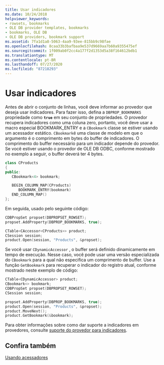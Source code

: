 ```yaml
---
title: Usar indicadores
ms.date: 10/24/2018
helpviewer_keywords:
- rowsets, bookmarks
- OLE DB provider templates, bookmarks
- bookmarks, OLE DB
- OLE DB providers, bookmark support
ms.assetid: 7fa1d1a8-5063-4aa9-93ee-815bb9c98fae
ms.openlocfilehash: 8caa33b3bafbaa9e537d9669aa7b60a9355475ef
ms.sourcegitcommit: 1f009ab0f2cc4a177f2d1353d5a38f164612bdb1
ms.translationtype: MT
ms.contentlocale: pt-BR
ms.lasthandoff: 07/27/2020
ms.locfileid: "87218293"
---
```

# <a name="using-bookmarks"></a>Usar indicadores

Antes de abrir o conjunto de linhas, você deve informar ao provedor que deseja usar indicadores. Para fazer isso, defina a `DBPROP_BOOKMARKS` propriedade como **`true`** em seu conjunto de propriedades. O provedor recupera indicadores como uma coluna zero, portanto, você deve usar a macro especial BOOKMARK_ENTRY e a `CBookmark` classe se estiver usando um acessador estático. `CBookmark`é uma classe de modelo em que o argumento é o comprimento em bytes do buffer de indicadores. O comprimento do buffer necessário para um indicador depende do provedor. Se você estiver usando o provedor de OLE DB ODBC, conforme mostrado no exemplo a seguir, o buffer deverá ter 4 bytes.

```cpp
class CProducts
{
public:
   CBookmark<4> bookmark;

   BEGIN_COLUMN_MAP(CProducts)
      BOOKMARK_ENTRY(bookmark)
   END_COLUMN_MAP()
};
```

Em seguida, usado pelo seguinte código:

```cpp
CDBPropSet propset(DBPROPSET_ROWSET);
propset.AddProperty(DBPROP_BOOKMARKS, true);

CTable<CAccessor<CProducts>> product;
CSession session;
product.Open(session, "Products", &propset);
```

Se você usar `CDynamicAccessor` , o buffer será definido dinamicamente em tempo de execução. Nesse caso, você pode usar uma versão especializada do `CBookmark` para a qual não especifica um comprimento de buffer. Use a função `GetBookmark` para recuperar o indicador do registro atual, conforme mostrado neste exemplo de código:

```cpp
CTable<CDynamicAccessor> product;
CBookmark<> bookmark;
CDBPropSet propset(DBPROPSET_ROWSET);
CSession session;

propset.AddProperty(DBPROP_BOOKMARKS, true);
product.Open(session, "Products", &propset);
product.MoveNext();
product.GetBookmark(&bookmark);
```

Para obter informações sobre como dar suporte a indicadores em provedores, consulte [suporte do provedor para indicadores](../../data/oledb/provider-support-for-bookmarks.md).

## <a name="see-also"></a>Confira também

[Usando acessadores](../../data/oledb/using-accessors.md)
